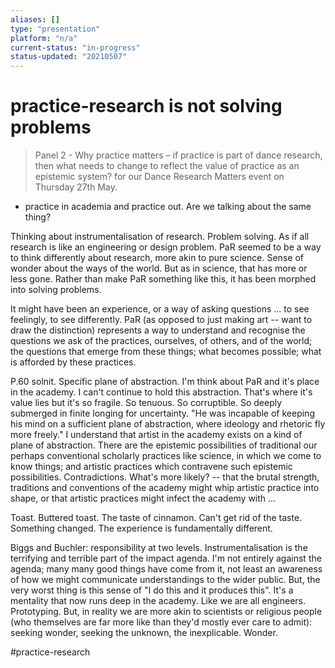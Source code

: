 ```yaml
---
aliases: []
type: "presentation"
platform: "n/a"
current-status: "in-progress"
status-updated: "20210507"
---
```


# practice-research is not solving problems

>Panel 2 - Why practice matters – if practice is part of dance research, then what needs to change to reflect the value of practice as an epistemic system? for our Dance Research Matters event on Thursday 27th May.

- practice in academia and practice out. Are we talking about the same thing? 

Thinking about instrumentalisation of research. Problem solving. As if all research is like an engineering or design problem. PaR seemed to be a way to think differently about research, more akin to pure science. Sense of wonder about the ways of the world. But as in science, that has more or less gone. Rather than make PaR something like this, it has been morphed into solving problems. 

It might have been an experience, or a way of asking questions ... to see feelingly, to see differently. PaR (as opposed to just making art -- want to draw the distinction) represents a way to understand and recognise the questions we ask of the practices, ourselves, of others, and of the world; the questions that emerge from these things; what becomes possible; what is afforded by these practices. 

P.60 solnit. Specific plane of abstraction. I'm think about PaR and it's place in the academy. I can't continue to hold this abstraction. That's where it's value lies but it's so fragile. So tenuous. So corruptible. So deeply submerged in finite longing for uncertainty. "He was incapable of keeping his mind on a sufficient plane of abstraction, where ideology and rhetoric fly more freely."
I understand that artist in the academy exists on a kind of plane of abstraction. There are the epistemic possibilities of traditional our perhaps conventional scholarly practices like science, in which we come to know things; and artistic practices which contravene such epistemic possibilities. Contradictions. What's more likely? -- that the brutal strength, traditions and conventions of the academy might whip artistic practice into shape, or that artistic practices might infect the academy with ... 

Toast. Buttered toast. The taste of cinnamon. Can't get rid of the taste. 
Something changed. The experience is fundamentally different. 

Biggs and Buchler: responsibility at two levels. 
Instrumentalisation is the terrifying and terrible part of the impact agenda. I'm not entirely against the agenda; many many good things have come from it, not least an awareness of how we might communicate understandings to the wider public. But, the very worst thing is this sense of "I do this and it produces this". It's a mentality that now runs deep in the academy. Like we are all engineers. Prototyping. But, in reality we are more akin to scientists or religious people (who themselves are far more like than they'd mostly ever care to admit): seeking wonder, seeking the unknown, the inexplicable. Wonder. 




#practice-research 